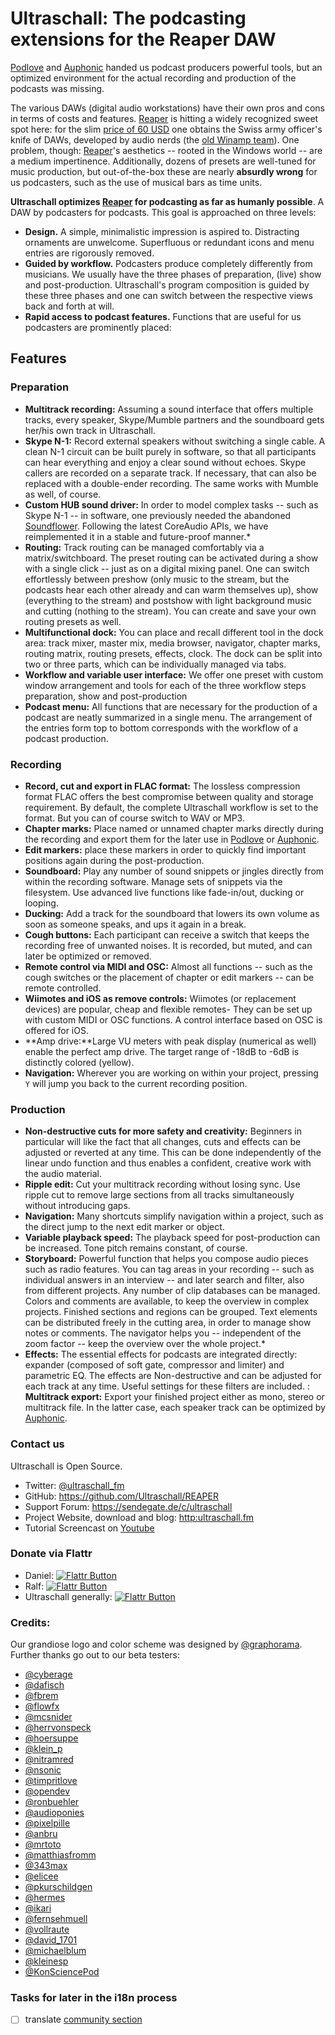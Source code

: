 # Ultraschall: The podcasting extensions for the Reaper DAW

[Podlove](http://podlove.org/) and [Auphonic](https://auphonic.com/) handed us podcast producers powerful tools, but an optimized environment for the actual recording and production of the podcasts was missing.

The various DAWs (digital audio workstations) have their own pros and cons in terms of costs and features. [Reaper](http://www.reaper.fm/) is hitting a widely recognized sweet spot here: for the slim [price of 60 USD](http://www.reaper.fm/purchase.php) one obtains the Swiss army officer's knife of DAWs, developed by audio nerds (the [old Winamp team](https://en.wikipedia.org/wiki/Winamp#History)). One problem, though: [Reaper](http://www.reaper.fm/)'s aesthetics -- rooted in the Windows world -- are a medium impertinence. Additionally, dozens of presets are well-tuned for music production, but out-of-the-box these are nearly **absurdly wrong** for us podcasters, such as the use of musical bars as time units.

**Ultraschall optimizes [Reaper](http://www.reaper.fm/) for podcasting as far as humanly possible**. A DAW by podcasters for podcasts. This goal is approached on three levels:

- **Design.** A simple, minimalistic impression is aspired to. Distracting ornaments are unwelcome. Superfluous or redundant icons and menu entries are rigorously removed.
- **Guided by workflow.** Podcasters produce completely differently from musicians. We usually have the three phases of preparation, (live) show and post-production. Ultraschall's program composition is guided by these three phases and one can switch between the respective views back and forth at will.
- **Rapid access to podcast features.** Functions that are useful for us podcasters are prominently placed: 

## Features

### Preparation

* **Multitrack recording:** Assuming a sound interface that offers multiple tracks, every speaker, Skype/Mumble partners and the soundboard gets her/his own track in Ultraschall.
* **Skype N-1:** Record external speakers without switching a single cable. A clean N-1 circuit can be built purely in software, so that all participants can hear everything and enjoy a clear sound without echoes. Skype callers are recorded on a separate track. If necessary, that can also be replaced with a double-ender recording. The same works with Mumble as well, of course.
* **Custom HUB sound driver:** In order to model complex tasks -- such as Skype N-1 -- in software, one previously needed the abandoned [Soundflower](https://rogueamoeba.com/freebies/soundflower/). Following the latest CoreAudio APIs, we have reimplemented it in a stable and future-proof manner.*
* **Routing:** Track routing can be managed comfortably via a matrix/switchboard. The preset routing can be activated during a show with a single click -- just as on a digital mixing panel. One can switch effortlessly between preshow (only music to the stream, but the podcasts hear each other already and can warm themselves up), show (everything to the stream) and postshow with light background music and cutting (nothing to the stream). You can create and save your own routing presets as well.
* **Multifunctional dock:** You can place and recall different tool in the dock area: track mixer, master mix, media browser, navigator, chapter marks, routing matrix, routing presets, effects, clock. The dock can be split into two or three parts, which can be individually managed via tabs. 
* **Workflow and variable user interface:** We offer one preset with custom window arrangement and tools for each of the three workflow steps preparation, show and post-production 
* **Podcast menu:** All functions that are necessary for the production of a podcast are neatly summarized in a single menu. The arrangement of the entries form top to bottom corresponds with the workflow of a podcast production.

### Recording

* **Record, cut and export in FLAC format:** The lossless compression format FLAC offers the best compromise between quality and storage requirement. By default, the complete Ultraschall workflow is set to the format. But you can of course switch to WAV or MP3.
* **Chapter marks:** Place named or unnamed chapter marks directly during the recording and export them for the later use in [Podlove](http://podlove.org/) or [Auphonic](https://auphonic.com/).
* **Edit markers:** place these markers in order to quickly find important positions again during the post-production.
* **Soundboard:** Play any number of sound snippets or jingles directly from within the recording software. Manage sets of snippets via the filesystem. Use advanced live functions like fade-in/out, ducking or looping.
* **Ducking:** Add a track for the soundboard that lowers its own volume as soon as someone speaks, and ups it again in a break.
* **Cough buttons:** Each participant can receive a switch that keeps the recording free of unwanted noises. It is recorded, but muted, and can later be optimized or removed.
* **Remote control via MIDI and OSC:** Almost all functions -- such as the cough switches or the placement of chapter or edit markers -- can be remote controlled.
* **Wiimotes and iOS as remove controls:** Wiimotes (or replacement devices) are popular, cheap and flexible remotes- They can be set up with custom MIDI or OSC functions. A control interface based on OSC is offered for iOS.  
* **Amp drive:**Large VU meters with peak display (numerical as well) enable the perfect amp drive. The target range of -18dB to -6dB is distinctly colored (yellow).
* **Navigation:** Wherever you are working on within your project, pressing `Y` will jump you back to the current recording position.

### Production

* **Non-destructive cuts for more safety and creativity:** Beginners in particular will like the fact that all changes, cuts and effects can be adjusted or reverted at any time. This can be done independently of the linear undo function and thus enables a confident, creative work with the audio material.
* **Ripple edit:** Cut your multitrack recording without losing sync. Use ripple cut to remove large sections from all tracks simultaneously without introducing gaps.
* **Navigation:** Many shortcuts simplify navigation within a project, such as the direct jump to the next edit marker or object.
* **Variable playback speed:** The playback speed for post-production can be increased. Tone pitch remains constant, of course.
* **Storyboard:** Powerful function that helps you compose audio pieces such as radio features. You can tag areas in your recording -- such as individual answers in an interview -- and later search and filter, also from different projects. Any number of clip databases can be managed. Colors and comments are available, to keep the overview in complex projects. Finished sections and regions can be grouped. Text elements can be distributed freely in the cutting area, in order to manage show notes or comments. The navigator helps you -- independent of the zoom factor -- keep the overview over the whole project.*
* **Effects:** The essential effects for podcasts are integrated directly: expander (composed of soft gate, compressor and limiter) and parametric EQ. The effects are Non-destructive and can be adjusted for each track at any time. Useful settings for these filters are included.
: **Multitrack export:** Export your finished project either as mono, stereo or multitrack file. In the latter case, each speaker track can be optimized by [Auphonic](https://auphonic.com/).

### Contact us

Ultraschall is Open Source.

- Twitter: [@ultraschall_fm](https://twitter.com/ultraschall_fm)
- GitHub: <https://github.com/Ultraschall/REAPER>
- Support Forum: <https://sendegate.de/c/ultraschall>
- Project Website, download and blog: <http:ultraschall.fm>
- Tutorial Screencast on [Youtube](https://www.youtube.com/playlist?list=PLrHlJxVCzpcUF8e0pbt60uSK26JNxbFzG)


### Donate via Flattr

- Daniel: [![Flattr Button](http://api.flattr.com/button/flattr-badge-large.png "Flattr Daniel!")](https://flattr.com/profile/danlin "Flattr Daniel")
- Ralf: [![Flattr Button](http://api.flattr.com/button/flattr-badge-large.png "Flattr Ralf!")](https://flattr.com/profile/rstockm "Flattr Ralf")
- Ultraschall generally: [![Flattr Button](http://api.flattr.com/button/flattr-badge-large.png "Flattr Ultraschall!")](https://flattr.com/thing/2490245/Ultraschall-der-Wegbegleiter-durch-das-Fledermausland-der-Podcastsoftware "Flattr Ultraschall")

### Credits:

Our grandiose logo and color scheme was designed by [@graphorama](https://twitter.com/graphorama). Further thanks go out to our beta testers:

- [@cyberage](https://twitter.com/cyberage)
- [@dafisch](https://twitter.com/dafisch)
- [@fbrem](https://twitter.com/fbrem)
- [@flowfx](https://twitter.com/flowfx)
- [@mcsnider](https://twitter.com/macsnider)
- [@herrvonspeck](https://twitter.com/herrvonspeck)
- [@hoersuppe](https://twitter.com/hoersuppe)
- [@klein_p](https://twitter.com/klein_p)
- [@nitramred](https://twitter.com/nitramred)
- [@nsonic](https://twitter.com/nsonic)
- [@timpritlove](https://twitter.com/timpritlove)
- [@opendev](https://twitter.com/opendev)
- [@ronbuehler](https://twitter.com/ronbuehler)
- [@audioponies](https://twitter.com/audioponies)
- [@pixelpille](https://twitter.com/pixelpille)
- [@anbru](https://twitter.com/anbru)
- [@mrtoto](https://twitter.com/mrtoto)
- [@matthiasfromm](https://twitter.com/matthiasfromm)
- [@343max](https://twitter.com/343max)
- [@elicee](https://twitter.com/elicee)
- [@pkurschildgen](https://twitter.com/pkurschildgen)
- [@hermes](https://twitter.com/hermes)
- [@ikari](https://twitter.com/ikari)
- [@fernsehmuell](https://twitter.com/fernsehmuell)
- [@vollraute](https://twitter.com/vollraute)
- [@david_1701](https://twitter.com/david_1701)
- [@michaelblum](https://twitter.com/michaelblum)
- [@kleinesp](https://twitter.com/kleinesp)
- [@KonSciencePod](https://twitter.com/KonSciencePod)

### Tasks for later in the i18n process

- [ ] translate [community section](/README-DE.md/#Community)
